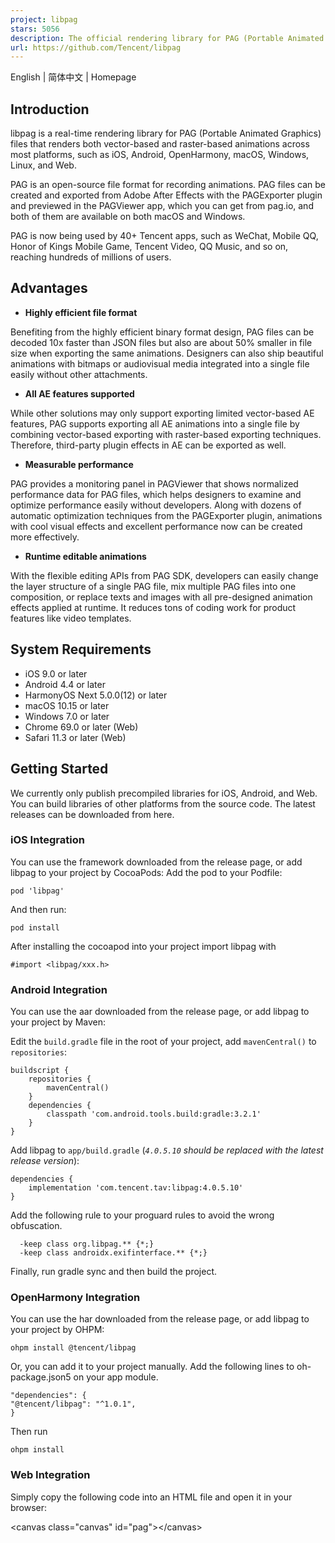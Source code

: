 ```yaml
---
project: libpag
stars: 5056
description: The official rendering library for PAG (Portable Animated Graphics) files that renders After Effects animations natively across multiple platforms.
url: https://github.com/Tencent/libpag
---
```


English | 简体中文 | Homepage

Introduction
------------

libpag is a real-time rendering library for PAG (Portable Animated Graphics) files that renders both vector-based and raster-based animations across most platforms, such as iOS, Android, OpenHarmony, macOS, Windows, Linux, and Web.

PAG is an open-source file format for recording animations. PAG files can be created and exported from Adobe After Effects with the PAGExporter plugin and previewed in the PAGViewer app, which you can get from pag.io, and both of them are available on both macOS and Windows.

PAG is now being used by 40+ Tencent apps, such as WeChat, Mobile QQ, Honor of Kings Mobile Game, Tencent Video, QQ Music, and so on, reaching hundreds of millions of users.

Advantages
----------

-   **Highly efficient file format**

Benefiting from the highly efficient binary format design, PAG files can be decoded 10x faster than JSON files but also are about 50% smaller in file size when exporting the same animations. Designers can also ship beautiful animations with bitmaps or audiovisual media integrated into a single file easily without other attachments.

-   **All AE features supported**

While other solutions may only support exporting limited vector-based AE features, PAG supports exporting all AE animations into a single file by combining vector-based exporting with raster-based exporting techniques. Therefore, third-party plugin effects in AE can be exported as well.

-   **Measurable performance**

PAG provides a monitoring panel in PAGViewer that shows normalized performance data for PAG files, which helps designers to examine and optimize performance easily without developers. Along with dozens of automatic optimization techniques from the PAGExporter plugin, animations with cool visual effects and excellent performance now can be created more effectively.

-   **Runtime editable animations**

With the flexible editing APIs from PAG SDK, developers can easily change the layer structure of a single PAG file, mix multiple PAG files into one composition, or replace texts and images with all pre-designed animation effects applied at runtime. It reduces tons of coding work for product features like video templates.

System Requirements
-------------------

-   iOS 9.0 or later
-   Android 4.4 or later
-   HarmonyOS Next 5.0.0(12) or later
-   macOS 10.15 or later
-   Windows 7.0 or later
-   Chrome 69.0 or later (Web)
-   Safari 11.3 or later (Web)

Getting Started
---------------

We currently only publish precompiled libraries for iOS, Android, and Web. You can build libraries of other platforms from the source code. The latest releases can be downloaded from here.

### iOS Integration

You can use the framework downloaded from the release page, or add libpag to your project by CocoaPods: Add the pod to your Podfile:

```
pod 'libpag'
```

And then run:

```
pod install
```

After installing the cocoapod into your project import libpag with

```
#import <libpag/xxx.h>
```

### Android Integration

You can use the aar downloaded from the release page, or add libpag to your project by Maven:

Edit the `build.gradle` file in the root of your project, add `mavenCentral()` to `repositories`:

```
buildscript {
    repositories {
        mavenCentral()
    }
    dependencies {
        classpath 'com.android.tools.build:gradle:3.2.1'
    }
}
```

Add libpag to `app/build.gradle` (_`4.0.5.10` should be replaced with the latest release version_):

```
dependencies {
    implementation 'com.tencent.tav:libpag:4.0.5.10'
}
```

Add the following rule to your proguard rules to avoid the wrong obfuscation.

```
  -keep class org.libpag.** {*;}
  -keep class androidx.exifinterface.** {*;}
```

Finally, run gradle sync and then build the project.

### OpenHarmony Integration

You can use the har downloaded from the release page, or add libpag to your project by OHPM:

```
ohpm install @tencent/libpag
```

Or, you can add it to your project manually. Add the following lines to oh-package.json5 on your app module.

```
"dependencies": {
"@tencent/libpag": "^1.0.1",
}
```

Then run

```
ohpm install
```

### Web Integration

Simply copy the following code into an HTML file and open it in your browser:

<canvas class\="canvas" id\="pag"\></canvas\>
<script src\="https://unpkg.com/libpag@latest/lib/libpag.min.js"\></script\>
<script\>
  window.libpag.PAGInit().then((PAG) \=> {
    const url \= 'https://pag.io/file/like.pag';
    fetch(url)
      .then((response) \=> response.blob())
      .then(async (blob) \=> {
        const file \= new window.File(\[blob\], url.replace(/(.\*\\/)\*(\[^.\]+)/i, '$2'));
        // Do Something.
      });
  });
</script\>

More information：Web SDK Guide

### Example

Check out the following projects to learn how to use the APIs of libpag:

-   https://github.com/libpag/pag-ios
-   https://github.com/libpag/pag-android
-   https://github.com/libpag/pag-web

### Documentation

-   iOS API Reference
-   Android API Reference
-   Web API Reference

You can find other docs on pag.io

Development
-----------

We recommend using CLion IDE on the macOS platform for development.

### Branch Management

-   The `main` branch is our active developing branch which contains the latest features and bugfixes.
-   The branches under `release/` are our stable milestone branches which are fully tested. We will periodically cut a `release/{version}` branch from the `main` branch. After one `release/{version}` branch is cut, only high-priority fixes are checked into it.

**Note: This repository only contains the latest code since PAG 4.0. To use the legacy PAG 3.0 versions, you can download the precompiled libraries from here.**

### Build Prerequisites

-   Xcode 11.0+
-   GCC 9.0+
-   Visual Studio 2019+
-   NodeJS 14.14.0+
-   Ninja 1.9.0+
-   CMake 3.13.0+
-   QT 5.13.0+
-   NDK 19.2+ (**19.2.5345600 recommended**)
-   Emscripten 3.1.58+

### Dependency Management

libpag uses depsync tool to manage third-party dependencies.

**For macOS platform：**

Run the script in the root of the project:

```
./sync_deps.sh
```

This script will automatically install the necessary tools and synchronize all third-party repositories.

**For other platforms：**

First, make sure you have installed the latest version of node.js (You may need to restart your computer after this step). And then run the following command to install depsync tool:

```
npm install -g depsync
```

And then run `depsync` in the root directory of the project.

```
depsync
```

Git account and password may be required during synchronizing. Please make sure you have enabled the `git-credential-store` so that `CMakeList.txt` can trigger synchronizing automatically next time.

### Build

After the synchronization, you can open the project with CLion and build the pag library.

**For macOS platform：**

There are no extra configurations of CLion required.

**For Windows platform：**

Please follow the following steps to configure the CLion environment correctly:

-   Make sure you have installed at least the **\[Desktop development with C++\]** and **\[Universal Windows Platform development\]** components for VS2019.
-   Open the **File->Setting** panel, and go to **Build, Execution, Deployment->ToolChains**, then set the toolchain of CLion to **Visual Studio** with **amd64 (Recommended)** or **x86** architecture.

**Note: If anything goes wrong during cmake building, please update the cmake commandline tool to the latest version and try again.**

Support Us
----------

If you find libpag is helpful, please give us a **Star**. We sincerely appreciate your support :)

License
-------

libpag is licensed under the Apache Version 2.0 License

Privacy Policy
--------------

Please comply with the personal information processing rules of PAG SDK while using libpag SDK

Contribution
------------

If you have any ideas or suggestions to improve libpag, welcome to submit an issue / pull request. Before making a pull request or issue, please make sure to read Contributing Guide.
